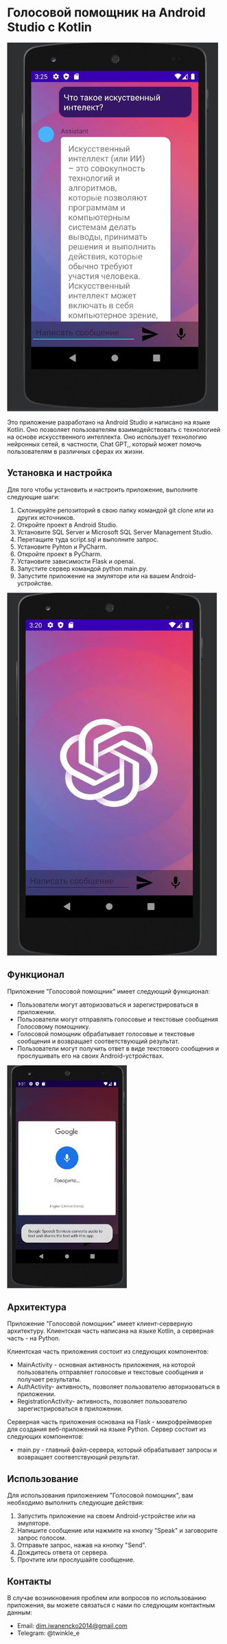 # Голосовой помощник на Android Studio с Kotlin

![Общение с помощником](https://github.com/twinklecs/VoiceAssistant/blob/main/Pictures/SCT2bsKMtJw.jpg)

Это приложение разработано на Android Studio и написано на языке Kotlin. Оно позволяет пользователям взаимодействовать с технологией на основе искусственного интеллекта. Оно использует технологию нейронных сетей, в частности, Chat GPT,, который может помочь пользователям в различных сферах их жизни.

## Установка и настройка

Для того чтобы установить и настроить приложение, выполните следующие шаги:

1. Склонируйте репозиторий в свою папку командой git clone или из других источников.
2. Откройте проект в Android Studio.
3. Установите SQL Server и Microsoft SQL Server Management Studio.
4. Перетащите туда script.sql и выполните запрос.
5. Установите Pyhton и PyCharm.
6. Откройте проект в PyCharm.
7. Установите зависимости Flask и openai.
8. Запустите сервер командой python main.py.
9. Запустите приложение на эмуляторе или на вашем Android-устройстве.

![У вас должно получится](https://github.com/twinklecs/VoiceAssistant/blob/main/Pictures/Eo6prc6YKZs.jpg)

## Функционал

Приложение "Голосовой помощник" имеет следующий функционал:

- Пользователи могут авторизоваться и зарегистрироваться в приложении.
- Пользователи могут отправлять голосовые и текстовые сообщения Голосовому помощнику.
- Голосовой помощник обрабатывает голосовые и текстовые сообщения и возвращает соответствующий результат.
- Пользователи могут получить ответ в виде текстового сообщения и прослушивать его на своих Android-устройствах.

![KEfv4zIadsU](https://github.com/twinklecs/VoiceAssistant/blob/main/Pictures/KEfv4zIadsU.jpg)

## Архитектура

Приложение "Голосовой помощник" имеет клиент-серверную архитектуру. Клиентская часть написана на языке Kotlin, а серверная часть - на Python.

Клиентская часть приложения состоит из следующих компонентов:

- MainActivity - основная активность приложения, на которой пользователь отправляет голосовые и текстовые сообщения и получает результаты.
- AuthActivity- активность, позволяет пользователю авторизоваться в приложении.
- RegistrationActivity- активность, позволяет пользователю зарегистрироваться в приложении.

Серверная часть приложения основана на Flask - микрофреймворке для создания веб-приложений на языке Python. Сервер состоит из следующих компонентов:

- main.py - главный файл-сервера, который обрабатывает запросы и возвращает соответствующий результат.

## Использование

Для использования приложением "Голосовой помощник", вам необходимо выполнить следующие действия:

1. Запустить приложение на своем Android-устройстве или на эмуляторе.
2. Напишите сообщение или нажмите на кнопку "Speak" и заговорите запрос голосом.
3. Отправьте запрос, нажав на кнопку "Send".
4. Дождитесь ответа от сервера.
5. Прочтите или прослушайте сообщение.

## Контакты

В случае возникновения проблем или вопросов по использованию приложения, вы можете связаться с нами по следующим контактным данным:

- Email: dim.iwanencko2014@gmail.com
- Telegram: @twinkle_e
